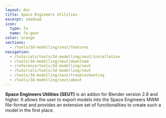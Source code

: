 ```yaml
---
layout: doc
title: Space Engineers Utilities
excerpt: sdadsad
icon:
  type: fa
  name: fa-gear
color: orange
sections:
  - /tools/3d-modelling/seut/features
navigation:
  - /tutorials/tools/3d-modelling/seut/installation
  - /tools/3d-modelling/seut/download
  - /reference/tools/3d-modelling/seut
  - /tutorials/tools/3d-modelling/seut
  - /tools/3d-modelling/seut/troubleshooting
  - /tools/3d-modelling/seut/about
---
```


**Space Engineers Utilities (SEUT)** is an addon for Blender version 2.8 and higher. It allows the user to export models into the Space Engineers MWM file-format and provides an extensive set of functionalities to create such a model in the first place.